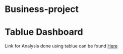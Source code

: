 # Business-project


# Tablue Dashboard

Link for Analysis done using tablue can be found [Here](https://public.tableau.com/app/profile/yordanos.woldebirhan/viz/Instacart_data_analysis/Dashboard1)
